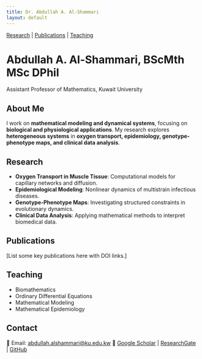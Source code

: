 ```yaml
---
title: Dr. Abdullah A. Al-Shammari
layout: default
---
```


[Research](research.md) | [Publications](publications.md) | [Teaching](teaching.md)

# **Abdullah A. Al-Shammari, BScMth MSc DPhil**  
Assistant Professor of Mathematics, Kuwait University  

## **About Me**  
I work on **mathematical modeling and dynamical systems**, focusing on **biological and physiological applications**. My research explores **heterogeneous systems** in **oxygen transport, epidemiology, genotype-phenotype maps, and clinical data analysis**.  

## **Research**  
- **Oxygen Transport in Muscle Tissue**: Computational models for capillary networks and diffusion.  
- **Epidemiological Modeling**: Nonlinear dynamics of multistrain infectious diseases.  
- **Genotype-Phenotype Maps**: Investigating structured constraints in evolutionary dynamics.  
- **Clinical Data Analysis**: Applying mathematical methods to interpret biomedical data.  

## **Publications**  
[List some key publications here with DOI links.]

## **Teaching**  
- Biomathematics    
- Ordinary Differential Equations
- Mathematical Modeling
- Mathematical Epidemiology  

## **Contact**  
📧 Email: [abdullah.alshammari@ku.edu.kw](mailto:abdullah.alshammari@ku.edu.kw)
🔗 [Google Scholar](https://scholar.google.com/citations?hl=en&user=4hTO4WMAAAAJ) | [ResearchGate](https://www.researchgate.net/profile/Abdullah-Al-Shammari-2) | [GitHub](https://github.com/shammari)
